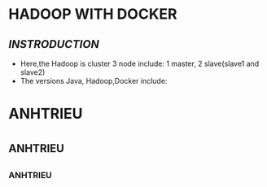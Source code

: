 # HADOOP WITH DOCKER
## *INSTRODUCTION*
* Here,the Hadoop is cluster 3 node include: 1 master, 2 slave(slave1 and slave2)
* The versions Java, Hadoop,Docker include:
<h1>ANHTRIEU<h1>
<h2>ANHTRIEU<h2>
<h3>ANHTRIEU<h3>
